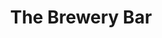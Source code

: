 ---
layout: default
title: "The Brewery Bar"
categories: Bars
rating: "$$$"
description: "Across the road from the Grand Hotel; as their name suggests they brew their own beer (Nambawan Beer) and the food is great." 
tel: "28238"
---